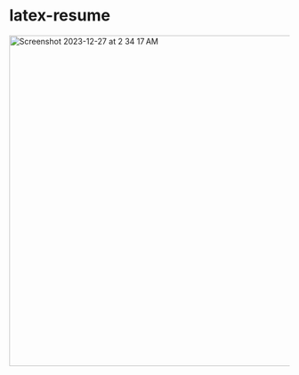 # latex-resume
<img width="594" alt="Screenshot 2023-12-27 at 2 34 17 AM" src="https://github.com/Krishnateja001/latex-resume/assets/92170946/8402950d-e35d-484e-bd8e-c259d3529c8a">
